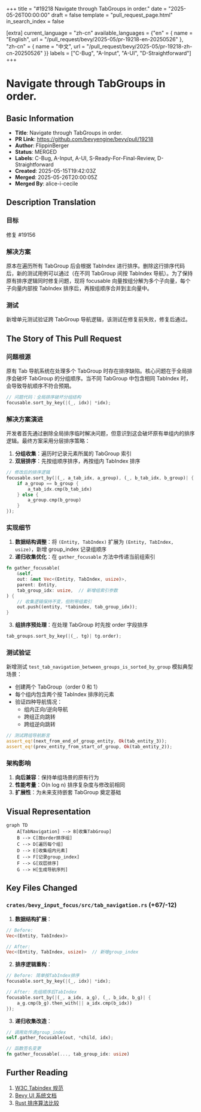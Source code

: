 +++
title = "#19218 Navigate through TabGroups in order."
date = "2025-05-26T00:00:00"
draft = false
template = "pull_request_page.html"
in_search_index = false

[extra]
current_language = "zh-cn"
available_languages = {"en" = { name = "English", url = "/pull_request/bevy/2025-05/pr-19218-en-20250526" }, "zh-cn" = { name = "中文", url = "/pull_request/bevy/2025-05/pr-19218-zh-cn-20250526" }}
labels = ["C-Bug", "A-Input", "A-UI", "D-Straightforward"]
+++

# Navigate through TabGroups in order.

## Basic Information
- **Title**: Navigate through TabGroups in order.
- **PR Link**: https://github.com/bevyengine/bevy/pull/19218
- **Author**: FlippinBerger
- **Status**: MERGED
- **Labels**: C-Bug, A-Input, A-UI, S-Ready-For-Final-Review, D-Straightforward
- **Created**: 2025-05-15T19:42:03Z
- **Merged**: 2025-05-26T20:00:05Z
- **Merged By**: alice-i-cecile

## Description Translation
### 目标
修复 #19156

### 解决方案
原本在遍历所有 TabGroup 后会根据 TabIndex 进行排序。删除这行排序代码后，新的测试用例可以通过（在不同 TabGroup 间按 TabIndex 导航）。为了保持原有排序逻辑同时修复问题，现将 focusable 向量按组分解为多个子向量，每个子向量内部按 TabIndex 排序后，再按组顺序合并到主向量中。

### 测试
新增单元测试验证跨 TabGroup 导航逻辑，该测试在修复前失败，修复后通过。

## The Story of This Pull Request

### 问题根源
原有 Tab 导航系统在处理多个 TabGroup 时存在排序缺陷。核心问题在于全局排序会破坏 TabGroup 的分组顺序。当不同 TabGroup 中包含相同 TabIndex 时，会导致导航顺序不符合预期。

```rust
// 问题代码：全局排序破坏分组结构
focusable.sort_by_key(|(_, idx)| *idx);
```

### 解决方案演进
开发者首先通过删除全局排序临时解决问题，但意识到这会破坏原有单组内的排序逻辑。最终方案采用分层排序策略：

1. **分组收集**：遍历时记录元素所属的 TabGroup 索引
2. **双层排序**：先按组顺序排序，再按组内 TabIndex 排序

```rust
// 修改后的排序逻辑
focusable.sort_by(|(_, a_tab_idx, a_group), (_, b_tab_idx, b_group)| {
    if a_group == b_group {
        a_tab_idx.cmp(b_tab_idx)
    } else {
        a_group.cmp(b_group)
    }
});
```

### 实现细节
1. **数据结构调整**：将 `(Entity, TabIndex)` 扩展为 `(Entity, TabIndex, usize)`，新增 group_index 记录组顺序
2. **递归收集优化**：在 `gather_focusable` 方法中传递当前组索引
```rust
fn gather_focusable(
    &self,
    out: &mut Vec<(Entity, TabIndex, usize)>,
    parent: Entity,
    tab_group_idx: usize,  // 新增组索引参数
) {
    // 收集逻辑保持不变，但附带组索引
    out.push((entity, *tabindex, tab_group_idx));
}
```
3. **组排序预处理**：在处理 TabGroup 时先按 order 字段排序
```rust
tab_groups.sort_by_key(|(_, tg)| tg.order);
```

### 测试验证
新增测试 `test_tab_navigation_between_groups_is_sorted_by_group` 模拟典型场景：
- 创建两个 TabGroup（order 0 和 1）
- 每个组内包含两个按 TabIndex 排序的元素
- 验证四种导航情况：
  - 组内正向/逆向导航
  - 跨组正向跳转
  - 跨组逆向跳转

```rust
// 测试跨组导航断言
assert_eq!(next_from_end_of_group_entity, Ok(tab_entity_3));
assert_eq!(prev_entity_from_start_of_group, Ok(tab_entity_2));
```

### 架构影响
1. **向后兼容**：保持单组场景的原有行为
2. **性能考量**：O(n log n) 排序复杂度与修改前相同
3. **扩展性**：为未来支持嵌套 TabGroup 奠定基础

## Visual Representation

```mermaid
graph TD
    A[TabNavigation] --> B[收集TabGroup]
    B --> C[按order排序组]
    C --> D[遍历每个组]
    D --> E[收集组内元素]
    E --> F[记录group_index]
    F --> G[双层排序]
    G --> H[生成导航序列]
```

## Key Files Changed

### `crates/bevy_input_focus/src/tab_navigation.rs` (+67/-12)
1. **数据结构扩展**：
```rust
// Before:
Vec<(Entity, TabIndex)>

// After:
Vec<(Entity, TabIndex, usize)>  // 新增group_index
```

2. **排序逻辑重构**：
```rust
// Before: 简单按TabIndex排序
focusable.sort_by_key(|(_, idx)| *idx);

// After: 先组顺序后TabIndex
focusable.sort_by(|(_, a_idx, a_g), (_, b_idx, b_g)| {
    a_g.cmp(b_g).then_with(|| a_idx.cmp(b_idx))
});
```

3. **递归收集改造**：
```rust
// 调用处传递group_index
self.gather_focusable(out, *child, idx);

// 函数签名变更
fn gather_focusable(..., tab_group_idx: usize)
```

## Further Reading
1. [W3C Tabindex 规范](https://www.w3.org/TR/wai-aria-practices/#kbd_generalnav)
2. [Bevy UI 系统文档](https://bevyengine.org/learn/book/features/ui/)
3. [Rust 排序算法比较](https://doc.rust-lang.org/std/primitive.slice.html#sorting)
